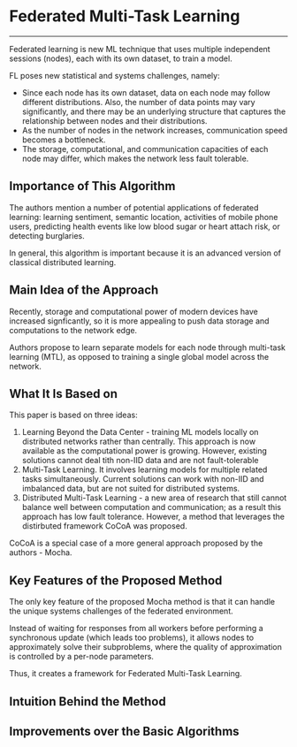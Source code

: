 # Federated Multi-Task Learning
---
Federated learning is new ML technique that uses multiple independent sessions (nodes), each with its own dataset, to train a model.

FL poses new statistical and systems challenges, namely:
- Since each node has its own dataset, data on each node may follow different distributions. Also, the number of data points may vary significantly, and there may be an underlying structure that captures the relationship between nodes and their distributions.
- As the number of nodes in the network increases, communication speed becomes a bottleneck.
- The storage, computational, and communication capacities of each node may differ, which makes the network less fault tolerable.

## Importance of This Algorithm
The authors mention a number of potential applications of federated learning: learning sentiment, semantic location, activities of mobile phone users, predicting health events like low blood sugar or heart attach risk, or detecting burglaries.

In general, this algorithm is important because it is an advanced version of classical distributed learning.

## Main Idea of the Approach
Recently, storage and computational power of modern devices have increased signficantly, so it is more appealing to push data storage and computations to the network edge.

Authors propose to learn separate models for each node through multi-task learning (MTL), as opposed to training a single global model across the network.

## What It Is Based on
This paper is based on three ideas:
1. Learning Beyond the Data Center - training ML models locally on distributed networks rather than centrally. This approach is now available as the computational power is growing. However, existing solutions cannot deal tith non-IID data and are not fault-tolerable
2. Multi-Task Learning. It involves learning models for multiple related tasks simultaneously. Current solutions can work with non-IID and imbalanced data, but are not suited for distributed systems.
3. Distributed Multi-Task Learning - a new area of research that still cannot balance well between computation and communication; as a result this approach has low fault tolerance. However, a method that leverages the distirbuted framework CoCoA was proposed.

CoCoA is a special case of a more general approach proposed by the authors - Mocha.

## Key Features of the Proposed Method
The only key feature of the proposed Mocha method is that it can handle the unique systems challenges of the federated environment.

Instead of waiting for responses from all workers before performing a synchronous update (which leads too problems), it allows nodes to approximately solve their subproblems, where the quality of approximation is controlled by a per-node parameters.

Thus, it creates a framework for Federated Multi-Task Learning.

## Intuition Behind the Method


## Improvements over the Basic Algorithms

